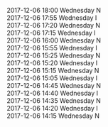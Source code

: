 2017-12-06 18:00 Wednesday  N  
2017-12-06 17:55 Wednesday  I  
2017-12-06 17:20 Wednesday  N  
2017-12-06 17:15 Wednesday  I  
2017-12-06 16:00 Wednesday  N  
2017-12-06 15:55 Wednesday  I  
2017-12-06 15:25 Wednesday  N  
2017-12-06 15:20 Wednesday  I  
2017-12-06 15:15 Wednesday  N  
2017-12-06 15:05 Wednesday  I  
2017-12-06 14:45 Wednesday  N  
2017-12-06 14:40 Wednesday  I  
2017-12-06 14:35 Wednesday  N  
2017-12-06 14:20 Wednesday  I  
2017-12-06 14:15 Wednesday  N  
